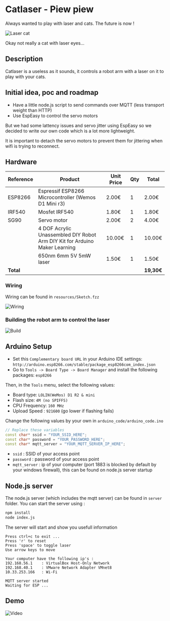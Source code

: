 # Catlaser - Piew piew

Always wanted to play with laser and cats. The future is now !

![Laser cat][laser_cat]

Okay not really a cat with laser eyes...

## Description
Catlaser is a useless as it sounds, it controls a robot arm with a laser on it to play with your cats.

## Initial idea, poc and roadmap
- Have a little node.js script to send commands over MQTT (less transport weight than HTTP)
- Use EspEasy to control the servo motors

But we had some lattency issues and servo jitter using EspEasy so we decided to write our own code which is a lot more lightweight.

It is important to detach the servo motors to prevent them for jittering when wifi is trying to reconnect.


## Hardware

| Reference | Product | Unit Price | Qty | Total |
| --------- | ------- | ---------- | --- | ----- |
| ESP8266   | Espressif ESP8266 Microcontroller (Wemos D1 Mini r3) | 2.00€ | 1 | 2.00€ |
| IRF540    | Mosfet IRF540 | 1.80€ | 1 | 1.80€ |
| SG90      | Servo motor | 2.00€ | 2 | 4.00€ |
| | 4 DOF Acrylic Unassembled DIY Robot Arm DIY Kit for Arduino Maker Learning | 10.00€ | 1 | 10.00€ |
| | 650nm 6mm 5V 5mW laser | 1.50€ | 1 | 1.50€
| **Total**  | | |  | **19,30€**|


### Wiring

Wiring can be found in `resources/Sketch.fzz`

![Wiring][wiring]

### Building the robot arm to control the laser

![Build][build]

## Arduino Setup

* Set this `Complementary board URL` in your Arduino IDE settings: `http://arduino.esp8266.com/stable/package_esp8266com_index.json`
* Go to `Tools -> Board Type -> Board Manager` and install the following packages: `esp8266`

Then, in the `Tools` menu, select the following values:

* Board type: `LOLIN(WeMos) D1 R2 & mini`
* Flash size: `4M (no SPIFFS)`
* CPU Frequency: `160 MHz`
* Upload Speed : `921600` (go lower if flashing fails)

Change the following values by your own in `arduino_code/arduino_code.ino`
```cpp
// Replace these variables
const char* ssid = "YOUR_SSID_HERE";
const char* password = "YOUR_PASSWORD_HERE";
const char* mqtt_server = "YOUR_MQTT_SERVER_IP_HERE";
```
- `ssid` : SSID of your access point
- `password` : password of your access point
- `mqtt_server` : ip of your computer (port 1883 is blocked by default by your windows firewall), this can be found on node.js server startup

## Node.js server
The node.js server (which includes the mqtt server) can be found in `server` folder.
You can start the server using :
```bash
npm install
node index.js
```

The server will start and show you usefull information
```
Press ctrl+c to exit ...
Press 'r' to reset
Press 'space' to toggle laser
Use arrow keys to move

Your computer have the following ip's :
192.168.56.1    : VirtualBox Host-Only Network
192.168.40.1    : VMware Network Adapter VMnet8
10.33.253.166   : Wi-Fi

MQTT server started
Waiting for ESP ...
```

## Demo

![Video][video]


[video]: https://raw.githubusercontent.com/martijnvanduijneveldt/catlaser/master/resources/video.gif "Video"
[wiring]: https://raw.githubusercontent.com/martijnvanduijneveldt/catlaser/master/resources/Sketch_bb.jpg "Wiring"
[build]: https://raw.githubusercontent.com/martijnvanduijneveldt/catlaser/master/resources/build.jpg "Build"
[laser_cat]: https://pre00.deviantart.net/589d/th/pre/i/2017/071/e/2/laser_cat_by_hernanzuluaga-db21mnm.jpg "Laser cat by Hernanzuluaga" 